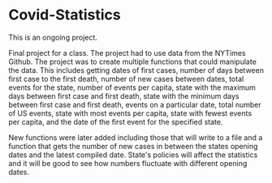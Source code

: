# Covid-Statistics

This is an ongoing project.

Final project for a class. The project had to use data from the NYTimes Github. The project was to create multiple functions that could manipulate the data. This includes getting dates of first cases, number of days between first case to the first death, number of new cases between dates, total events for the state, number of events per capita, state with the maximum days between first case and first death, state with the minimum days between first case and first death, events on a particular date, total number of US events, state with most events per capita, state with fewest events per capita, and the date of the first event for the specified state.

New functions were later added including those that will write to a file and a function that gets the number of new cases in between the states opening dates and the latest compiled date. State's policies will affect the statistics and it will be good to see how numbers fluctuate with different opening dates.




